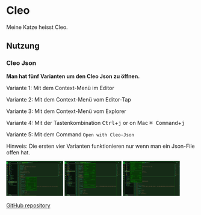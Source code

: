# Cleo

Meine Katze heisst Cleo.

## Nutzung

### Cleo Json

**Man hat fünf Varianten um den Cleo Json zu öffnen.**

Variante 1: Mit dem Context-Menü im Editor

Variante 2: Mit dem Context-Menü vom Editor-Tap

Variante 3: Mit dem Context-Menü vom Explorer

Variante 4: Mit der Tastenkombination <kbd>Ctrl</kbd>+<kbd>j</kbd> or on Mac <kbd>⌘ Command</kbd>+<kbd>j</kbd>

Variante 5: Mit dem Command ```Open with Cleo-Json```

Hinweis: Die ersten vier Varianten funktionieren nur wenn man ein Json-File offen hat.

<p float="left">
    <img src="https://github.com/FabioKaelin/cleo-vscode-extension/blob/main/Screenshots/Editor-Context.png?raw=true" alt="drawing" style="width:30%;"/>
    <img src="https://github.com/FabioKaelin/cleo-vscode-extension/blob/main/Screenshots/editor-Title-Context.png?raw=true" alt="drawing" style="width:30%;"/>
    <img src="https://github.com/FabioKaelin/cleo-vscode-extension/blob/main/Screenshots/Explorer-Context.png?raw=true" alt="drawing" style="width:30%;"/>
</p>

[GitHub repository](https://github.com/FabioKaelin/cleo-vscode-extension.git)
